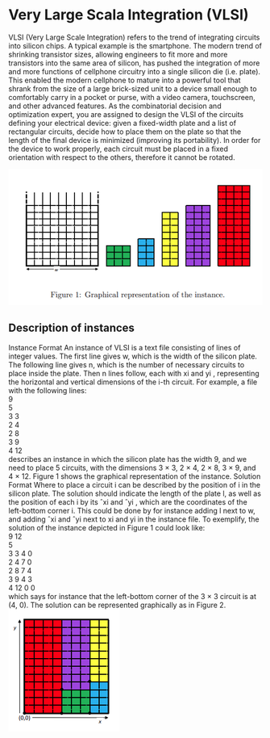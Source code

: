 # Very Large Scala Integration (VLSI)

VLSI (Very Large Scale Integration) refers to the trend of integrating circuits into silicon chips.
A typical example is the smartphone. The modern trend of shrinking transistor sizes, allowing engineers to fit more and more transistors into the same area of silicon, has pushed the integration of more and more functions of cellphone circuitry into a single silicon die (i.e. plate). 
This enabled the modern cellphone to mature into a powerful tool that shrank from the size of a large brick-sized unit to a device small enough to comfortably carry in a pocket or purse, with a video camera, touchscreen, and other advanced features. 
As the combinatorial decision and optimization expert, you are assigned to design the VLSI of the circuits defining your electrical device: given a fixed-width plate and a list of rectangular circuits, decide how to place them on the plate so that the length of the final device is minimized (improving its portability).
In order for the device to work properly, each circuit must be placed in a fixed orientation with respect to the others, therefore it cannot be rotated.
  
![Graphical representation of the instance.](img/instance_representation.png)  

## Description of instances
Instance Format An instance of VLSI is a text file consisting of lines of
integer values. The first line gives w, which is the width of the silicon plate.
The following line gives n, which is the number of necessary circuits to place
inside the plate. Then n lines follow, each with xi and yi
, representing the
horizontal and vertical dimensions of the i-th circuit. For example, a file
with the following lines:  
9  
5  
3 3  
2 4  
2 8  
3 9  
4 12  
describes an instance in which the silicon plate has the width 9, and we need
to place 5 circuits, with the dimensions 3 × 3, 2 × 4, 2 × 8, 3 × 9, and 4 × 12.
Figure 1 shows the graphical representation of the instance.
Solution Format Where to place a circuit i can be described by the
position of i in the silicon plate. The solution should indicate the length of
the plate l, as well as the position of each i by its ˆxi and ˆyi
, which are the coordinates of the left-bottom corner i. This could be done by for instance
adding l next to w, and adding ˆxi and ˆyi next to xi and yi
in the instance
file. To exemplify, the solution of the instance depicted in Figure 1 could
look like:  
9 12  
5  
3 3 4 0  
2 4 7 0  
2 8 7 4  
3 9 4 3  
4 12 0 0  
which says for instance that the left-bottom corner of the 3 × 3 circuit is at
(4, 0). The solution can be represented graphically as in Figure 2.   
![Graphical representation of the solution](img/solution_representation.png)
